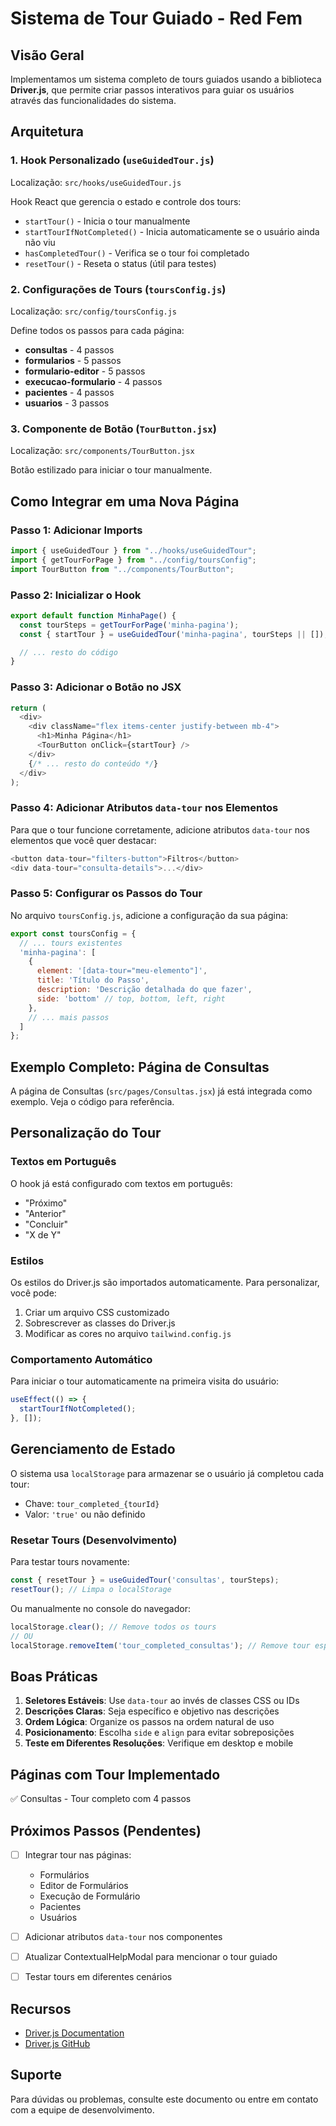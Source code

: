 # Sistema de Tour Guiado - Red Fem

## Visão Geral

Implementamos um sistema completo de tours guiados usando a biblioteca **Driver.js**, que permite criar passos interativos para guiar os usuários através das funcionalidades do sistema.

## Arquitetura

### 1. Hook Personalizado (`useGuidedTour.js`)
Localização: `src/hooks/useGuidedTour.js`

Hook React que gerencia o estado e controle dos tours:
- `startTour()` - Inicia o tour manualmente
- `startTourIfNotCompleted()` - Inicia automaticamente se o usuário ainda não viu
- `hasCompletedTour()` - Verifica se o tour foi completado
- `resetTour()` - Reseta o status (útil para testes)

### 2. Configurações de Tours (`toursConfig.js`)
Localização: `src/config/toursConfig.js`

Define todos os passos para cada página:
- **consultas** - 4 passos
- **formularios** - 5 passos
- **formulario-editor** - 5 passos
- **execucao-formulario** - 4 passos
- **pacientes** - 4 passos
- **usuarios** - 3 passos

### 3. Componente de Botão (`TourButton.jsx`)
Localização: `src/components/TourButton.jsx`

Botão estilizado para iniciar o tour manualmente.

## Como Integrar em uma Nova Página

### Passo 1: Adicionar Imports
```javascript
import { useGuidedTour } from "../hooks/useGuidedTour";
import { getTourForPage } from "../config/toursConfig";
import TourButton from "../components/TourButton";
```

### Passo 2: Inicializar o Hook
```javascript
export default function MinhaPage() {
  const tourSteps = getTourForPage('minha-pagina');
  const { startTour } = useGuidedTour('minha-pagina', tourSteps || []);

  // ... resto do código
}
```

### Passo 3: Adicionar o Botão no JSX
```javascript
return (
  <div>
    <div className="flex items-center justify-between mb-4">
      <h1>Minha Página</h1>
      <TourButton onClick={startTour} />
    </div>
    {/* ... resto do conteúdo */}
  </div>
);
```

### Passo 4: Adicionar Atributos `data-tour` nos Elementos
Para que o tour funcione corretamente, adicione atributos `data-tour` nos elementos que você quer destacar:

```javascript
<button data-tour="filters-button">Filtros</button>
<div data-tour="consulta-details">...</div>
```

### Passo 5: Configurar os Passos do Tour
No arquivo `toursConfig.js`, adicione a configuração da sua página:

```javascript
export const toursConfig = {
  // ... tours existentes
  'minha-pagina': [
    {
      element: '[data-tour="meu-elemento"]',
      title: 'Título do Passo',
      description: 'Descrição detalhada do que fazer',
      side: 'bottom' // top, bottom, left, right
    },
    // ... mais passos
  ]
};
```

## Exemplo Completo: Página de Consultas

A página de Consultas (`src/pages/Consultas.jsx`) já está integrada como exemplo. Veja o código para referência.

## Personalização do Tour

### Textos em Português
O hook já está configurado com textos em português:
- "Próximo"
- "Anterior"
- "Concluir"
- "X de Y"

### Estilos
Os estilos do Driver.js são importados automaticamente. Para personalizar, você pode:

1. Criar um arquivo CSS customizado
2. Sobrescrever as classes do Driver.js
3. Modificar as cores no arquivo `tailwind.config.js`

### Comportamento Automático
Para iniciar o tour automaticamente na primeira visita do usuário:

```javascript
useEffect(() => {
  startTourIfNotCompleted();
}, []);
```

## Gerenciamento de Estado

O sistema usa `localStorage` para armazenar se o usuário já completou cada tour:
- Chave: `tour_completed_{tourId}`
- Valor: `'true'` ou não definido

### Resetar Tours (Desenvolvimento)
Para testar tours novamente:

```javascript
const { resetTour } = useGuidedTour('consultas', tourSteps);
resetTour(); // Limpa o localStorage
```

Ou manualmente no console do navegador:
```javascript
localStorage.clear(); // Remove todos os tours
// OU
localStorage.removeItem('tour_completed_consultas'); // Remove tour específico
```

## Boas Práticas

1. **Seletores Estáveis**: Use `data-tour` ao invés de classes CSS ou IDs
2. **Descrições Claras**: Seja específico e objetivo nas descrições
3. **Ordem Lógica**: Organize os passos na ordem natural de uso
4. **Posicionamento**: Escolha `side` e `align` para evitar sobreposições
5. **Teste em Diferentes Resoluções**: Verifique em desktop e mobile

## Páginas com Tour Implementado

✅ Consultas - Tour completo com 4 passos

## Próximos Passos (Pendentes)

- [ ] Integrar tour nas páginas:
  - Formulários
  - Editor de Formulários
  - Execução de Formulário
  - Pacientes
  - Usuários

- [ ] Adicionar atributos `data-tour` nos componentes
- [ ] Atualizar ContextualHelpModal para mencionar o tour guiado
- [ ] Testar tours em diferentes cenários

## Recursos

- [Driver.js Documentation](https://driverjs.com/)
- [Driver.js GitHub](https://github.com/kamranahmedse/driver.js)

## Suporte

Para dúvidas ou problemas, consulte este documento ou entre em contato com a equipe de desenvolvimento.
